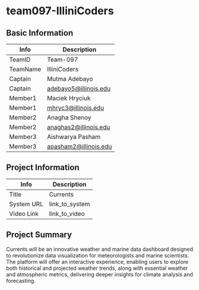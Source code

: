 # team097-IlliniCoders

## Basic Information

|   Info      |        Description     |
| ----------- | ---------------------- |
| TeamID      |        Team-097        |
| TeamName    |      IlliniCoders      |
| Captain     |      Mutma Adebayo     |
| Captain     | adebayo5@illinois.edu  |
| Member1     |     Maciek Hryciuk     |
| Member1     |   mhryc3@illinois.edu  |
| Member2     |      Anagha Shenoy     |
| Member2     |  anaghas2@illinois.edu |
| Member3     |     Aishwarya Pasham   |
| Member3     | apasham2@illinois.edu  |

## Project Information

|   Info      |        Description     |
| ----------- | ---------------------- |
|  Title      |       Currents    |
| System URL  |      link_to_system    |
| Video Link  |      link_to_video     |

## Project Summary

Currents will be an innovative weather and marine data dashboard designed to revolutionize data visualization for meteorologists and marine scientists. The platform will offer an interactive experience, enabling users to explore both historical and projected weather trends, along with essential weather and atmospheric metrics, delivering deeper insights for climate analysis and forecasting.

